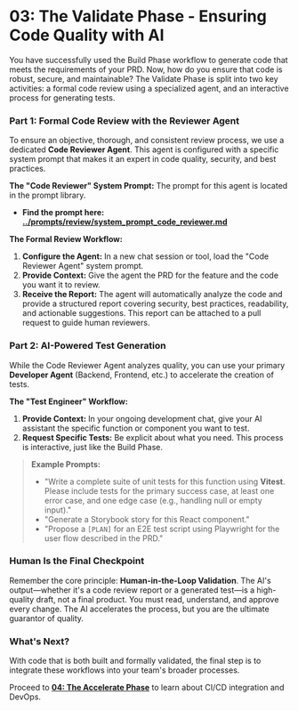 # 03: The Validate Phase - Ensuring Code Quality with AI

You have successfully used the Build Phase workflow to generate code that meets the requirements of your PRD. Now, how do you ensure that code is robust, secure, and maintainable? The Validate Phase is split into two key activities: a formal code review using a specialized agent, and an interactive process for generating tests.

### Part 1: Formal Code Review with the Reviewer Agent

To ensure an objective, thorough, and consistent review process, we use a dedicated **Code Reviewer Agent**. This agent is configured with a specific system prompt that makes it an expert in code quality, security, and best practices.

**The "Code Reviewer" System Prompt:**
The prompt for this agent is located in the prompt library.

- **Find the prompt here:** [**../prompts/review/system_prompt_code_reviewer.md**](../prompts/review/system_prompt_code_reviewer.md)

**The Formal Review Workflow:**

1.  **Configure the Agent:** In a new chat session or tool, load the "Code Reviewer Agent" system prompt.
2.  **Provide Context:** Give the agent the PRD for the feature and the code you want it to review.
3.  **Receive the Report:** The agent will automatically analyze the code and provide a structured report covering security, best practices, readability, and actionable suggestions. This report can be attached to a pull request to guide human reviewers.

### Part 2: AI-Powered Test Generation

While the Code Reviewer Agent analyzes quality, you can use your primary **Developer Agent** (Backend, Frontend, etc.) to accelerate the creation of tests.

**The "Test Engineer" Workflow:**

1.  **Provide Context:** In your ongoing development chat, give your AI assistant the specific function or component you want to test.
2.  **Request Specific Tests:** Be explicit about what you need. This process is interactive, just like the Build Phase.

> **Example Prompts:**
>
> - "Write a complete suite of unit tests for this function using **Vitest**. Please include tests for the primary success case, at least one error case, and one edge case (e.g., handling null or empty input)."
> - "Generate a Storybook story for this React component."
> - "Propose a `[PLAN]` for an E2E test script using Playwright for the user flow described in the PRD."

### Human Is the Final Checkpoint

Remember the core principle: **Human-in-the-Loop Validation**. The AI's output—whether it's a code review report or a generated test—is a high-quality draft, not a final product. You must read, understand, and approve every change. The AI accelerates the process, but you are the ultimate guarantor of quality.

### What's Next?

With code that is both built and formally validated, the final step is to integrate these workflows into your team's broader processes.

Proceed to **[04: The Accelerate Phase](./04-The-Accelerate-Phase.md)** to learn about CI/CD integration and DevOps.
